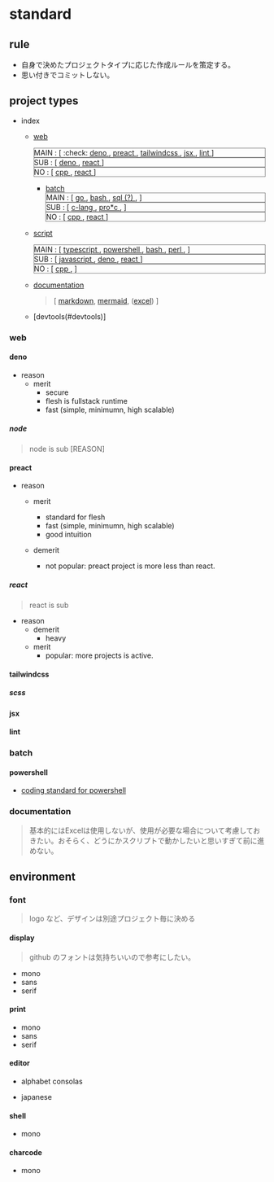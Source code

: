 # standard

## rule
  - 自身で決めたプロジェクトタイプに応じた作成ルールを策定する。
  - 思い付きでコミットしない。

## project types
- index
  - [web](#web) 
        <div style="border:1px solid gray;">
          <span>MAIN : </span>
          [
    :check: <span><a href="#deno"        >deno   </a>,
            <span><a href="#preact"      >preact      </a>,
            <span><a href="#tailwindcss" >tailwindcss  </a>,
            <span><a href="#jsx"         >jsx          </a>,
            <span><a href="#lint"        >lint         </a>
          ]
        </div>
        <div style="border:1px solid gray;">
          <span>SUB : </span>
          [
            <span><a href="#node"        >deno        </a>,
            <span><a href="#react"       >react       </a>
          ]
        </div>
        <div style="border:1px solid gray;">
          <span>NO  : </span>
          [
            <span><a href="#cpp"         >cpp         </a>,
            <span><a href="#react"       >react       </a>
          ]
        </div> 
    - [batch](#batch)
       <div style="border:1px solid gray;">
          <span>MAIN : </span>
          [
            <span><a href="#go"          >go           </a>,
            <span><a href="#bash"        >bash         </a>,
            <span><a href="#sql"         >sql (?)      </a>,
          ]
        </div>
        <div style="border:1px solid gray;">
          <span>SUB : </span>
          [
            <span><a href="#c-lang"      >c-lang       </a>,
            <span><a href="#pro*c"       >pro*c        </a>,
          ]
        </div> 
        <div style="border:1px solid gray;">
          <span>NO  : </span>
          [
            <span><a href="#cpp"         >cpp         </a>,
            <span><a href="#react"       >react       </a>
          ]
        </div> 
  - [script](#script)
       <div style="border:1px solid gray;">
          <span>MAIN : </span>
          [
            <span><a href="#typescript"  >typescript   </a>,
            <span><a href="#powershell"  >powershell   </a>,
            <span><a href="#bash"        >bash         </a>,
            <span><a href="#perl"        >perl         </a>,
          ]
        </div>
        <div style="border:1px solid gray;">
          <span>SUB : </span>
          [
            <span><a href="#javascript"  >javascript   </a>,
            <span><a href="#node"        >deno        </a>,
            <span><a href="#csh"         >react       </a>
          ]
        </div> 
        <div style="border:1px solid gray;">
          <span>NO  : </span>
          [
            <span><a href="#cpp"         >cpp         </a>,
          ]
        </div> 

  - [documentation](#documentation) 
    > [ [markdown](#markdown), [mermaid](#mermaid), ([excel](#excel)) ]
  - [devtools(#devtools)]
  
### web
#### deno
  * reason
    * merit
      - secure
      - flesh is fullstack runtime
      - fast (simple, minimumn, high scalable)

##### node
> node is sub
[REASON]

#### preact
  * reason
    * merit
      - standard for flesh
      - fast (simple, minimumn, high scalable)
      - good intuition

    * demerit
      - not popular: preact project is more less than react.

##### react
> react is sub
  * reason
    * demerit
      - heavy
    * merit
      - popular: more projects is active.

#### tailwindcss
##### scss
#### jsx
#### lint
### batch
#### powershell
  - [coding standard for powershell](pwsh/std)
### documentation
> 基本的にはExcelは使用しないが、使用が必要な場合について考慮しておきたい。おそらく、どうにかスクリプトで動かしたいと思いすぎて前に進めない。


## environment
### font
> logo など、デザインは別途プロジェクト毎に決める

#### display
> github のフォントは気持ちいいので参考にしたい。
  - mono
  - sans
  - serif  

#### print
  - mono
  - sans
  - serif  

#### editor
  - alphabet
    consolas
    
  - japanese
    

#### shell
  - mono
  
#### charcode
  - mono
